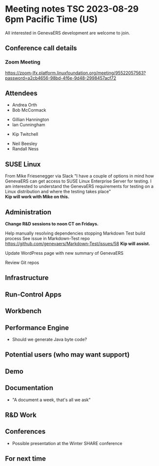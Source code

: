# Meeting notes TSC 2023-08-29 6pm Pacific Time (US)
All interested in GenevaERS development are welcome to join.
## Conference call details
### Zoom Meeting
https://zoom-lfx.platform.linuxfoundation.org/meeting/95522057563?password=a2cb4656-98bd-4f6e-9d48-2998457acf72
## Attendees 
- Andrea Orth
- Bob McCormack 
<!-- - Eugene Morrow -->
- Gillian Hannington 
- Ian Cunningham 
<!--- Jeff Horner -->
- Kip Twitchell 
<!--- Michael Shapiro -->
- Neil Beesley 
- Randall Ness

## SUSE Linux
From Mike Friesenegger via Slack
"I have a couple of options in mind how GenevaERS can get access to SUSE Linux Enterprise Server for testing. I am interested to understand the GenevaERS requirements for testing on a Linux distribution and where the testing takes place"  
    **Kip will work with Mike on this.**

## Administration

**Change R&D sessions to noon CT on Fridays.**

Help manually resolving dependencies stopping Markdown Test build process
See issue in Markdown-Test repo  
https://github.com/genevaers/Markdown-Test/issues/58
**Kip will assist.**

Update WordPress page with new summary of GenevaERS

Review Git repos 

## Infrastructure
## Run-Control Apps
## Workbench
## Performance Engine
- Should we generate Java byte code?
## Potential users (who may want support)
## Demo
## Documentation
- "A document a week, that's all we ask" 
## R&D Work
## Conferences 
- Possible presentation at the Winter SHARE conference 
## For next time 
